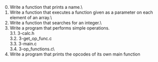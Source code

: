 0. Write a function that prints a name.\
1. Write a function that executes a function given as a parameter on each element of an array.\
2. Write a function that searches for an integer.\
3. Write a program that performs simple operations.\
3.1. 3-calc.h\
3.2. 3-get_op_func.c\
3.3. 3-main.c\
3.4. 3-op_functions.c\
4. Write a program that prints the opcodes of its own main function
